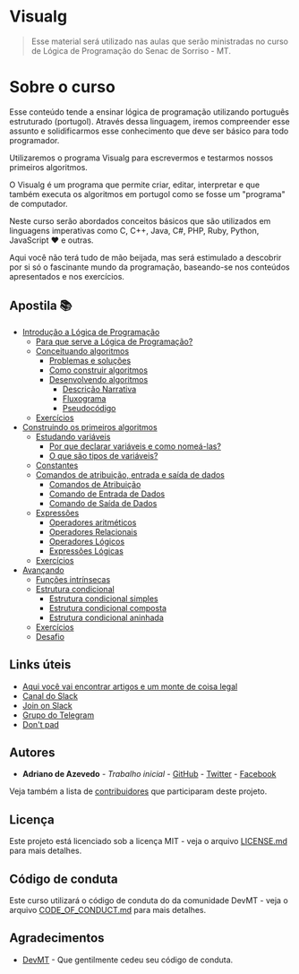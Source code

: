 # Visualg

> Esse material será utilizado nas aulas que serão ministradas no curso de Lógica de
> Programação do Senac de Sorriso - MT.

# Sobre o curso

Esse conteúdo tende a ensinar lógica de programação utilizando português estruturado
(portugol). Através dessa linguagem, iremos compreender esse assunto e solidificarmos
esse conhecimento que deve ser básico para todo programador.

Utilizaremos o programa Visualg para escrevermos e testarmos nossos primeiros algoritmos.

O Visualg é um programa que permite criar, editar, interpretar e que também executa
os algoritmos em portugol como se fosse um "programa" de computador.

Neste curso serão abordados conceitos básicos que são utilizados em linguagens
imperativas como C, C++, Java, C#, PHP, Ruby, Python, JavaScript :heart: e outras.

Aqui você não terá tudo de mão beijada, mas será estimulado a descobrir por si só
o fascinante mundo da programação, baseando-se nos conteúdos apresentados e nos exercícios.

## Apostila :books:

- [Introdução a Lógica de Programação](./docs/01-introducao.md#introducao-a-logica-de-programacao)
  - [Para que serve a Lógica de Programação?](./docs/01-introducao.md#para-que-serve-a-logica-de-programacao)
  - [Conceituando algoritmos](./docs/01-introducao.md#conceituando-algoritmos)
    - [Problemas e soluções](./docs/01-introducao.md#problemas-e-solucoes)
    - [Como construir algoritmos](./docs/01-introducao.md#como-construir-algoritmos)
    - [Desenvolvendo algoritmos](./docs/01-introducao.md#desenvolvendo-algoritmos)
      - [Descrição Narrativa](./docs/01-introducao.md#descricao-narrativa)
      - [Fluxograma](./docs/01-introducao.md#fluxograma)
      - [Pseudocódigo](./docs/01-introducao.md#pseudocodigo)
  - [Exercícios](./docs/01-introducao.md#exercicios)
- [Construindo os primeiros algoritmos](./docs/02-construindo-os-primeiros-algoritmos.md#construindo-os-primeiros-algoritmos)
	- [Estudando variáveis](./docs/02-construindo-os-primeiros-algoritmos.md#estudando-variaveis)
		- [Por que declarar variáveis e como nomeá-las?](./docs/02-construindo-os-primeiros-algoritmos.md#por-que-declarar-variaveis-e-como-nomea-las)
		- [O que são tipos de variáveis?](./docs/02-construindo-os-primeiros-algoritmos.md#o-que-sao-tipos-de-variaveis)
	- [Constantes](./docs/02-construindo-os-primeiros-algoritmos.md#constantes)
	- [Comandos de atribuição, entrada e saída de dados](./docs/02-construindo-os-primeiros-algoritmos.md#comandos-de-atribuicao-entrada-e-saida-de-dados)
		- [Comandos de Atribuição](./docs/02-construindo-os-primeiros-algoritmos.md#comandos-de-atribuicao)
		- [Comando de Entrada de Dados](./docs/02-construindo-os-primeiros-algoritmos.md#comando-de-entrada-de-dados)
		- [Comando de Saída de Dados](./docs/02-construindo-os-primeiros-algoritmos.md#comando-de-saida-de-dados)
	- [Expressões](./docs/02-construindo-os-primeiros-algoritmos.md#expressoes)
		- [Operadores aritméticos](./docs/02-construindo-os-primeiros-algoritmos.md#operadores-aritimeticos)
		- [Operadores Relacionais](./docs/02-construindo-os-primeiros-algoritmos.md#operadores-relacionais)
		- [Operadores Lógicos](./docs/02-construindo-os-primeiros-algoritmos.md#operadores-logicos)
		- [Expressões Lógicas](./docs/02-construindo-os-primeiros-algoritmos.md#expressoes-logicas)
	- [Exercícios](./docs/02-construindo-os-primeiros-algoritmos.md#exercicios)
- [Avançando](./docs/03-avancando.md#avancando)
  - [Funções intrínsecas](./docs/03-avancando.md#funcoes-intrinsecas)
  - [Estrutura condicional](./docs/03-avancando.md#estrutura-condicional)
    - [Estrutura condicional simples](./docs/03-avancando.md#estrutura-condicional-simples)
    - [Estrutura condicional composta](./docs/03-avancando.md#estrutura-condicional-composta)
    - [Estrutura condicional aninhada](./docs/03-avancando.md#estrutura-condicional-aninhada)
  - [Exercícios](./docs/03-avancando.md#exercicios)
  - [Desafio](./docs/03-avancando.md#desafio)

## Links úteis

- [Aqui você vai encontrar artigos e um monte de coisa legal](./extra/links.md)
- [Canal do Slack](https://drianoaz.slack.com/)
- [Join on Slack](https://join.slack.com/t/drianoaz/shared_invite/enQtNDAwNTIwNzMxMDk1LTliZGM1OWE3YzhhOThjNDIwODNkM2M4Y2VmZWRiNTJmODFhMTE5OWVkYWQ3ZDZhMzY3NGM1YjFkMGE3ZTQ3NDg)
- [Grupo do Telegram](https://t.me/grupodrianoaz)
- [Don't pad](http://dontpad.com/drianoaz/aula)

## Autores

- **Adriano de Azevedo** - _Trabalho inicial_ - [GitHub](https://github.com/drianoaz) - [Twitter](https://twitter.com/drianoaz) - [Facebook](https://www.facebook.com/drianoaz)

Veja também a lista de [contribuidores](https://github.com/drianoaz/visualg/contributors) que participaram deste projeto.

## Licença

Este projeto está licenciado sob a licença MIT - veja o arquivo
[LICENSE.md](LICENSE.md) para mais detalhes.

## Código de conduta

Este curso utilizará o código de conduta do da comunidade DevMT - veja o arquivo [CODE_OF_CONDUCT.md](CODE_OF_CONDUCT.md) para mais detalhes.

## Agradecimentos

- [DevMT](http://www.devmt.com.br/) - Que gentilmente cedeu seu código de conduta.
